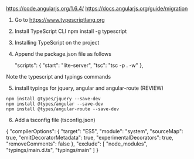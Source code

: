 https://code.angularjs.org/1.6.4/
https://docs.angularjs.org/guide/migration

1. Go to https://www.typescriptlang.org 
2. Install TypeScript CLI
    npm install -g typescript
3. Installing TypeScript on the project    
4. Append the package.json file as follows

    "scripts": {
    "start": "lite-server",
    "tsc": "tsc -p . -w"
  },

  Note the typescript and typings commands

  5. install typings for jquery, angular and angular-route (REVIEW)

    npm install @types/jquery --save-dev
    npm install @types/angular --save-dev
    npm install @types/angular-route --save-dev


6. Add a tsconfig file (tsconfig.json)

{
    "compilerOptions": {
        "target": "ES5",
        "module": "system",
        "sourceMap": true,
        "emitDecoratorMetadata": true,
        "experimentalDecorators": true,
        "removeComments": false
    },
    "exclude": [
        "node_modules",
        "typings/main.d.ts",
        "typings/main"
    ]
}





